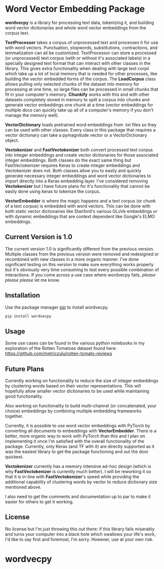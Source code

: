 # Word Vector Embedding Package

**wordvecpy** is a library for processing text data, tokenizing it, and building word vector dictionaries and whole word vector embeddings from the corpus text.

**TextProcessor** takes a corpus of unprocessed text and processes it for use with word vectors.  Punctuation, stopwords, substitutions, contractions, and lemmatization can all be customized.  TextProcessor can store a processed (or unprocessed) text corpus (with or without it's associated labels) in a specially designed text format that can interact with other classes in the library.  This gives extra functionality when dealing with large text corpii which take up a lot of local memory that is needed for other processes, like building the vector embedded forms of the corpus.  The **LoadCorpus** class allows pulling only selected chunks of the dataset into memory for processing at one time, so large files can be processed in small chunks that fit in your computer's memory.  **Chunkify** works with this and with other datasets completely stored in memory to split a corpus into chunks and generate vector embeddings one chunk at a time (vector embeddings for multiple docs can quickly take up all of a computer's memory if you don't manage the memory well).

**VectorDictionary** loads pretrained word embeddings from .txt files so they can be used with other classes.  Every class in this package that requires a vector dictionary can take a pymagnitude vector or a VectorDictionary object.

**Vectokenizer** and **FastVectokenizer** both convert processed text corpus into integer embeddings and create vector dictionaries for those associated integer embeddings.  Both classes do the exact same thing but FastVectokenizer requires Keras to create integer embeddings and Vectokenizer does not.  Both classes allow you to easily and quickly generate necessary integer embeddings and word vector dictionaries to import directly into a Keras embedding layer.  I've considered removing **Vectokenizer** but I have future plans for it's functionality that cannot be easily done using keras to tokenize the corpus.

**VectorEmbedder** is where the magic happens and a text corpus (or chunk of a text corpus) is embedded with word vectors.  This can be done with both static vector dictionaries like Stanford's various GLoVe embeddings or with dynamic embeddings that are context dependent like Google's ELMO embeddings.

## Current Version is 1.0

The current version 1.0 is significantly different from the previous version.  Multiple classes from the previous version were removed and redesigned or recombined with new classes in a more organic manner.  I've done significant testing on this version to make sure everything works properly but it's obviously very time consuming to test every possible combination of interactions.  If you come across a use case where wordvecpy fails, *please please please* let me know.

## Installation

Use the package manager [pip](https://pip.pypa.io/en/stable/) to install wordvecpy.

```bash
pip install wordvecpy
```

## Usage

Some use cases can be found in the various python notebooks in my exploration of the Rotten Tomatoes dataset found here: https://github.com/metriczulu/rotten-tomato-reviews

## Future Plans

Currently working on functionality to reduce the size of integer embeddings by clustering words based on their vector representations.  This will hopefully allow smaller vector dictionaries to be used while maintaining good functionality.

Also working on functionality to build multi-channel (or concatenated, your choice) embeddings by combining multiple embedding frameworks together.

Currently, it is possible to use word vector embeddings with PyTorch by converting all documents to embeddings with **VectorEmbedder**.  There is a better, more organic way to work with PyTorch than this and I plan on implementing it once I'm satisfied with the overall functionality of the package.  Currently, only Keras (and TF with it) are directly supported as it was the easiest library to get the package functioning and out the door quickest.

**Vectokenizer** currently has a memory intensive ad-hoc design (which is why **FastVectokenizer** is currently much better).  I will be reworking it so that it is in-line with **FastVectokenizer**'s speed while providing the additional capability of clustering words by vector to reduce dictionary size mentioned above.

I also need to get the comments and documentation up to par to make it easier for others to get it working.

## License

No license but I'm just throwing this out there:  if this library fails miserably and turns your computer into a black hole which swallows your life's work, I'd like to say first and foremost, I'm sorry.  However, use at your own risk.

# wordvecpy
